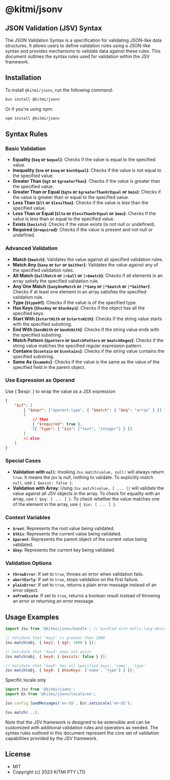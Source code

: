 # @kitmi/jsonv

## JSON Validation (JSV) Syntax

The JSON Validation Syntax is a specification for validating JSON-like data structures. It allows users to define validation rules using a JSON-like syntax and provides mechanisms to validate data against these rules. This document outlines the syntax rules used for validation within the JSV framework.

## Installation

To install `@kitmi/jsonv`, run the following command:

```bash
bun install @kitmi/jsonv
```

Or if you're using npm:

```bash
npm install @kitmi/jsonv
```

## Syntax Rules

### Basic Validation

-   **Equality (`$eq` or `$equal`)**: Checks if the value is equal to the specified value.
-   **Inequality (`$ne` or `$neq` or `$notEqual`)**: Checks if the value is not equal to the specified value.
-   **Greater Than (`$gt` or `$greaterThan`)**: Checks if the value is greater than the specified value.
-   **Greater Than or Equal (`$gte` or `$greaterThanOrEqual` or `$min`)**: Checks if the value is greater than or equal to the specified value.
-   **Less Than (`$lt` or `$lessThan`)**: Checks if the value is less than the specified value.
-   **Less Than or Equal (`$lte` or `$lessThanOrEqual` or `$max`)**: Checks if the value is less than or equal to the specified value.
-   **Exists (`$exists`)**: Checks if the value exists (is not null or undefined).
-   **Required (`$required`)**: Checks if the value is present and not null or undefined.

### Advanced Validation

-   **Match (`$match`)**: Validates the value against all specified validation rules.
-   **Match Any (`$any` or `$or` or `$either`)**: Validates the value against any of the specified validation rules.
-   **All Match (`$allMatch` or `|>$all` or `|>$match`)**: Checks if all elements in an array satisfy the specified validation rule.
-   **Any One Match (`$anyOneMatch` or `|*$any` or `|*$match` or `|*$either`)**: Checks if at least one element in an array satisfies the specified validation rule.
-   **Type (`$typeOf`)**: Checks if the value is of the specified type.
-   **Has Keys (`$hasKey` or `$hasKeys`)**: Checks if the object has all the specified keys.
-   **Start With (`$startWith` or `$startsWith`)**: Checks if the string value starts with the specified substring.
-   **End With (`$endWith` or `$endsWith`)**: Checks if the string value ends with the specified substring.
-   **Match Pattern (`$pattern` or `$matchPattern` or `$matchRegex`)**: Checks if the string value matches the specified regular expression pattern.
-   **Contains (`$contain` or `$contains`)**: Checks if the string value contains the specified substring.
-   **Same As (`$sameAs`)**: Checks if the value is the same as the value of the specified field in the parent object.

### Use Expression as Operand

Use { $expr: } to wrap the value as a JSX expression

```json
{
    "$if": [
        { "$expr": ["$parent.type", { "$match": { "$eq": "array" } }] }, // use an expression as condition
        [
            // then
            { "$required": true },
            [{ "type": { "$in": ["text", "integer"] } }]
        ]
        // else
    ]
}
```

### Special Cases

-   **Validation with `null`**: Invoking `Jsv.match(value, null)` will always return `true`. It means the jsv is null, nothing to validate. To explicitly match `null`, use `{ $exist: false }`.
-   **Validation with Array**: Using `Jsv.match(value, [ ... ])` will validate the value against all JSV objects in the array. To check for equality with an array, use `{ $eq: [ ... ] }`. To check whether the value matches one of the element in the array, use `{ $in: [ ... ] }`.

### Context Variables

-   **`$root`**: Represents the root value being validated.
-   **`$this`**: Represents the current value being validated.
-   **`$parent`**: Represents the parent object of the current value being validated.
-   **`$key`**: Represents the current key being validated.

### Validation Options

-   **`throwError`**: If set to `true`, throws an error when validation fails.
-   **`abortEarly`**: If set to `true`, stops validation on the first failure.
-   **`plainError`**: If set to `true`, returns a plain error message instead of an error object.
-   **`asPredicate`**: If set to `true`, returns a boolean result instead of throwing an error or returning an error message.

## Usage Examples

```js
import Jsv from '@kitmi/jsonv/bundle'; // bundled with multi-lang messages

// Validate that 'key1' is greater than 1000
Jsv.match(obj, { key1: { $gt: 1000 } });

// Validate that 'key4' does not exist
Jsv.match(obj, { key4: { $exists: false } });

// Validate that 'key8' has all specified keys: 'name', 'type'
Jsv.match(obj, { key8: { $hasKeys: ['name', 'type'] } });
```

Specific locale only

```js
import Jsv from '@kitmi/jsonv';
import En from '@kitmi/jsonv/locale/en';

Jsv.config.loadMessages('en-US', En).setLocale('en-US');

Jsv.match(...);
```

Note that the JSV framework is designed to be extensible and can be customized with additional validation rules and operators as needed. The syntax rules outlined in this document represent the core set of validation capabilities provided by the JSV framework.

## License

-   MIT
-   Copyright (c) 2023 KITMI PTY LTD
